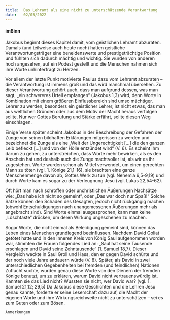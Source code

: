 ```yaml
---
title:  Das Lehramt als eine nicht zu unterschätzende Verantwortung
date:   02/05/2022
---
```


#### imSinn

Jakobus beginnt dieses Kapitel damit, vom geistlichen Lehramt abzuraten. Damals (und teilweise auch heute noch) hatten geistliche Verantwortungsträger eine beneidenswerte und prestigeträchtige Position und fühlten sich dadurch mächtig und wichtig. Sie wurden von anderen hoch angesehen, auf ein Podest gestellt und die Menschen nahmen sich ihre Worte unhinterfragt zu Herzen.

Vor allem der letzte Punkt motivierte Paulus dazu vom Lehramt abzuraten – die Verantwortung ist immens groß und das wird manchmal übersehen. Zu dieser Verantwortung gehört auch, dass man aufgrund dessen, was man sagt, „ein schwereres Urteil empfangen“ (Jakobus 1,3) wird, denn Worte in Kombination mit einem größeren Einflussbereich sind umso mächtiger. Lehrer zu werden, besonders ein geistlicher Lehrer, ist nicht etwas, das man aus weltlichen Gründen oder aus dem Motiv der Macht heraus verfolgen sollte. Nur wer Gottes Berufung und Stärke erfährt, sollte diesen Weg einschlagen.

Einige Verse später scheint Jakobus in der Beschreibung der Gefahren der Zunge von seinen bildhaften Erklärungen mitgerissen zu werden und bezeichnet die Zunge als eine „Welt der Ungerechtigkeit […] die den ganzen Leib befleckt […] und von der Hölle entzündet wird“ (V. 6). Es scheint ihm darum zu gehen, zu unterstreichen, dass Worte mehr bewirken, als es den Anschein hat und deshalb auch die Zunge machtvoller ist, als wir es ihr zugestehen. Worte wurden schon als Mittel verwendet, um einen gerechten Mann zu töten (vgl. 1. Könige 21,1-16), sie brachten eine ganze Menschenmenge davon ab, Gottes Werk zu tun (vgl. Nehemia 6,5-9,19) und durch Worte kam es sogar zu der Verleugnung Jesu (vgl. Lukas 22,54-62).

Oft hört man nach schroffen oder unchristlichen Äußerungen Nachsätze wie: „Das habe ich nicht so gemeint“, oder „Das war doch nur Spaß!“ Solche Sätze können den Schaden des Gesagten, jedoch nicht rückgängig machen (obwohl Entschuldigungen nach unangemessenen Äußerungen mehr als angebracht sind). Sind Worte einmal ausgesprochen, kann man keine „Löschtaste“ drücken, um deren Wirkung ungeschehen zu machen.

Sogar Worte, die nicht einmal als Beleidigung gemeint sind, können das Leben eines Menschen grundlegend beeinflussen. Nachdem David Goliat getötet hatte und in den inneren Kreis von König Saul aufgenommen worden war, stimmten die Frauen folgendes Lied an: „Saul hat seine Tausende erschlagen und David seine Zehntausende“ (1. Samuel 18,7). Dieser Vergleich weckte in Saul Groll und Hass, den er gegen David schürte und der noch viele Jahre andauern würde (V. 8). Später, als David in zwei unterschiedlichen Gegebenheiten bei fremden (und feindlichen) Nationen Zuflucht suchte, wurden genau diese Worte von den Dienern der fremden Könige benutzt, um zu erklären, warum David nicht vertrauenswürdig ist. Kannten sie das Lied nicht? Wussten sie nicht, wer David war? (vgl. 1. Samuel 21,12; 29,5) Da Jakobus diese Geschichten und die Lehren Jesu genau kannte, forderte er seine Leserschaft dazu auf, die Macht der eigenen Worte und ihre Wirkungsreichweite nicht zu unterschätzen – sei es zum Guten oder zum Bösen.


`Anmerkungen`
